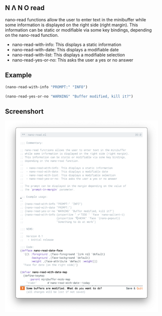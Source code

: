 ## N Λ N O read

nano-read functions allow the user to enter text in the minibuffer
while some information is displayed on the right side (right margin).
This information can be static or modifiable via some key bindings,
depending on the nano-read function.

 - nano-read-with-info: This displays a static information
 - nano-read-with-date: This displays a modifiable date
 - nano-read-with-list: This displays a modifiable selection
 - nano-read-yes-or-no: This asks the user a yes or no answer

## Example

```lisp
(nano-read-with-info "PROMPT:" "INFO")
```

```lisp
(nano-read-yes-or-no "WARNING" "Buffer modified, kill it?")
```

## Screenshort

![](./screenshot.png)
